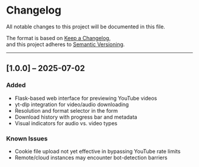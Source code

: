 # Changelog

All notable changes to this project will be documented in this file.

The format is based on [Keep a Changelog](https://keepachangelog.com/en/1.0.0/),  
and this project adheres to [Semantic Versioning](https://semver.org/).

---

## [1.0.0] – 2025-07-02

### Added
- Flask-based web interface for previewing YouTube videos
- yt-dlp integration for video/audio downloading
- Resolution and format selector in the form
- Download history with progress bar and metadata
- Visual indicators for audio vs. video types

### Known Issues
- Cookie file upload not yet effective in bypassing YouTube rate limits
- Remote/cloud instances may encounter bot-detection barriers

